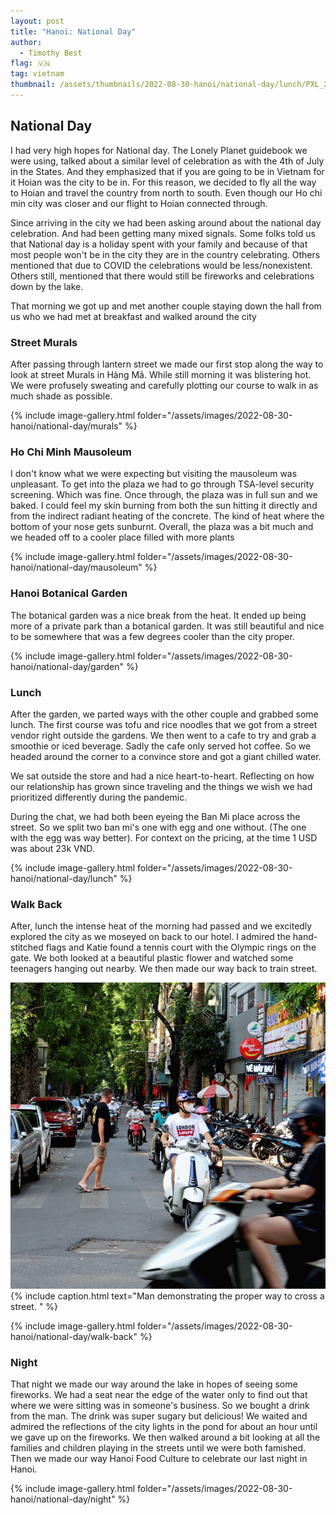```yaml
---
layout: post
title: "Hanoi: National Day"
author:
  - Timothy Best
flag: 🇻🇳
tag: vietnam
thumbnail: /assets/thumbnails/2022-08-30-hanoi/national-day/lunch/PXL_20220902_070919834.MP.jpg
---
```


## National Day

I had very high hopes for National day. The Lonely Planet guidebook we were using, talked about a similar level of celebration as with the 4th of July in the States. And they emphasized that if you are going to be in Vietnam for it Hoian was the city to be in. For this reason, we decided to fly all the way to Hoian and travel the country from north to south. Even though our Ho chi min city was closer and our flight to Hoian connected through.

Since arriving in the city we had been asking around about the national day celebration. And had been getting many mixed signals. Some folks told us that National day is a holiday spent with your family and because of that most people won't be in the city they are in the country celebrating. Others mentioned that due to COVID the celebrations would be less/nonexistent. Others still, mentioned that there would still be fireworks and celebrations down by the lake.

That morning we got up and met another couple staying down the hall from us who we had met at breakfast and walked around the city

### Street Murals

After passing through lantern street we made our first stop along the way to look at street Murals in Hàng Mã. While still morning it was blistering hot. We were profusely sweating and carefully plotting our course to walk in as much shade as possible.

{% include image-gallery.html folder="/assets/images/2022-08-30-hanoi/national-day/murals" %}

### Ho Chi Minh Mausoleum

I don't know what we were expecting but visiting the mausoleum was unpleasant. To get into the plaza we had to go through TSA-level security screening. Which was fine. Once through, the plaza was in full sun and we baked. I could feel my skin burning from both the sun hitting it directly and from the indirect radiant heating of the concrete. The kind of heat where the bottom of your nose gets sunburnt. Overall, the plaza was a bit much and we headed off to a cooler place filled with more plants

{% include image-gallery.html folder="/assets/images/2022-08-30-hanoi/national-day/mausoleum" %}

### Hanoi Botanical Garden

The botanical garden was a nice break from the heat. It ended up being more of a private park than a botanical garden. It was still beautiful and nice to be somewhere that was a few degrees cooler than the city proper.

{% include image-gallery.html folder="/assets/images/2022-08-30-hanoi/national-day/garden" %}

### Lunch

After the garden, we parted ways with the other couple and grabbed some lunch. The first course was tofu and rice noodles that we got from a street vendor right outside the gardens. We then went to a cafe to try and grab a smoothie or iced beverage. Sadly the cafe only served hot coffee. So we headed around the corner to a convince store and got a giant chilled water.

We sat outside the store and had a nice heart-to-heart. Reflecting on how our relationship has grown since traveling and the things we wish we had prioritized differently during the pandemic.

During the chat, we had both been eyeing the Ban Mi place across the street. So we split two ban mi's one with egg and one without. (The one with the egg was way better). For context on the pricing, at the time 1 USD was about 23k VND.

{% include image-gallery.html folder="/assets/images/2022-08-30-hanoi/national-day/lunch" %}

### Walk Back

After, lunch the intense heat of the morning had passed and we excitedly explored the city as we moseyed on back to our hotel. I admired the hand-stitched flags and Katie found a tennis court with the Olympic rings on the gate. We both looked at a beautiful plastic flower and watched some teenagers hanging out nearby. We then made our way back to train street.

![man looking at his cell phone while walking between many motorbikes](/assets/images/2022-08-30-hanoi/ezgif-4-e46a02cc22.gif)
{% include caption.html text="Man demonstrating the proper way to cross a street. " %}

{% include image-gallery.html folder="/assets/images/2022-08-30-hanoi/national-day/walk-back" %}

### Night

That night we made our way around the lake in hopes of seeing some fireworks. We had a seat near the edge of the water only to find out that where we were sitting was in someone's business. So we bought a drink from the man. The drink was super sugary but delicious! We waited and admired the reflections of the city lights in the pond for about an hour until we gave up on the fireworks. We then walked around a bit looking at all the families and children playing in the streets until we were both famished. Then we made our way Hanoi Food Culture to celebrate our last night in Hanoi.

{% include image-gallery.html folder="/assets/images/2022-08-30-hanoi/national-day/night" %}
